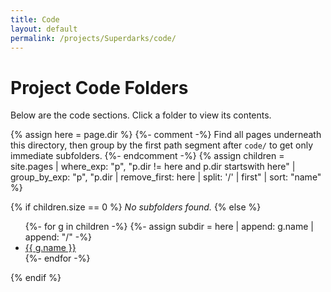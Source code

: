 ```yaml
---
title: Code
layout: default
permalink: /projects/Superdarks/code/
---
```


# Project Code Folders

Below are the code sections. Click a folder to view its contents.

{% assign here = page.dir %}
{%- comment -%}
Find all pages underneath this directory, then group by the first path segment
after `code/` to get only immediate subfolders.
{%- endcomment -%}
{% assign children = site.pages
  | where_exp: "p", "p.dir != here and p.dir startswith here"
  | group_by_exp: "p", "p.dir | remove_first: here | split: '/' | first" 
  | sort: "name" %}

{% if children.size == 0 %}
_No subfolders found._
{% else %}
<ul>
{%- for g in children -%}
  {%- assign subdir = here | append: g.name | append: "/" -%}
  <li>
    <a href="{{ subdir | relative_url }}">
      {{ g.name }}
    </a>
  </li>
{%- endfor -%}
</ul>
{% endif %}
